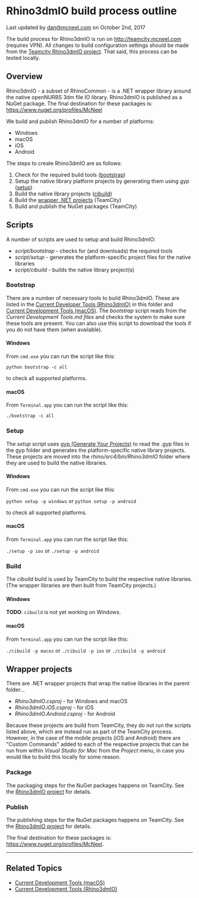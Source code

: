 # Rhino3dmIO build process outline

Last updated by dan@mcneel.com on October 2nd, 2017

The build process for Rhino3dmIO is run on http://teamcity.mcneel.com (requires VPN).  All changes to build configuration settings should be made from the [Teamcity Rhino3dmIO project](http://teamcity.mcneel.com/admin/editProject.html?projectId=RhinoWip_Rhino3dmIO).  That said, this process can be tested locally.

## Overview

Rhino3dmIO - a subset of RhinoCommon - is a .NET wrapper library around the native openNURBS 3dm file IO library.  Rhino3dmIO is published as a NuGet package.  The final destination for these packages is: https://www.nuget.org/profiles/McNeel

We build and publish Rhino3dmIO for a number of platforms:

- Windows
- macOS
- iOS
- Android

The steps to create Rhino3dmIO are as follows:

1. Check for the required build tools ([bootstrap](#bootstrap))
2. Setup the native library platform projects by generating them using gyp ([setup](#setup))
3. Build the native library projects ([cibuild](#build))
4. Build the [wrapper .NET projects](#wrapper-projects) (TeamCity)
5. Build and publish the NuGet packages (TeamCity)

## Scripts

A number of scripts are used to setup and build Rhino3dmIO:

- *script/bootstrap* - checks for (and downloads) the required tools
- *script/setup* - generates the platform-specific project files for the native libraries
- *script/cibuild* - builds the native library project(s)

### Bootstrap

There are a number of necessary tools to build Rhino3dmIO.  These are listed in the [Current Developer Tools (Rhino3dmIO)](Current%20Developer%20Tools.md) in this folder and [Current Development Tools (macOS)](../../../../../build/mac/Current%20Development%20Tools.md).  The _bootstrap_ script reads from the _Current Development Tools.md files_ and checks the system to make sure these tools are present.  You can also use this script to download the tools if you do not have them (when available).

#### Windows

From `cmd.exe` you can run the script like this:

`python bootstrap -c all`

to check all supported platforms.

#### macOS

From `Terminal.app` you can run the script like this:

`./bootstrap -c all`

### Setup

The _setup_ script uses [gyp (Generate Your Projects)](https://gyp.gsrc.io/) to read the .gyp files in the gyp folder and generates the platform-specific native library projects.  These projects are moved into the _rhino/src4/bin/Rhino3dmIO_ folder where they are used to build the native libraries.

#### Windows

From `cmd.exe` you can run the script like this:

`python setup -p windows` or `python setup -p android`

to check all supported platforms.

#### macOS

From `Terminal.app` you can run the script like this:

`./setup -p ios` or `./setup -p android`

### Build

The _cibuild_ build is used by TeamCity to build the respective native libraries.  (The wrapper libraries are then built from TeamCity projects.)

#### Windows

**TODO**: `cibuild` is not yet working on Windows.

#### macOS

From `Terminal.app` you can run the script like this:

`./cibuild -p macos` or `./cibuild -p ios` or `./cibuild -p android`


## Wrapper projects

There are .NET wrapper projects that wrap the native libraries in the parent folder...

- _Rhino3dmIO.csproj_ - for Windows and macOS
- _Rhino3dmIO.iOS.csproj_ - for iOS
- _Rhino3dmIO.Android.csproj_ - for Android

Because these projects are build from TeamCity, they do not run the scripts listed above, which are instead run as part of the TeamCity process.  However, in the case of the mobile projects (iOS and Android) there are "Custom Commands" added to each of the respective projects that can be run from within _Visual Studio for Mac_ from the _Project_ menu, in case you would like to build this locally for some reason.

### Package

The packaging steps for the NuGet packages happens on TeamCity.  See the [Rhino3dmIO project](http://teamcity.mcneel.com/admin/editProject.html?projectId=RhinoWip_Rhino3dmIO) for details.

### Publish

The publishing steps for the NuGet packages happens on TeamCity.  See the [Rhino3dmIO project](http://teamcity.mcneel.com/admin/editProject.html?projectId=RhinoWip_Rhino3dmIO) for details.

The final destination for these packages is: https://www.nuget.org/profiles/McNeel.

---

## Related Topics

- [Current Development Tools (macOS)](../../../../../build/mac/Current%20Development%20Tools.md)
- [Current Development Tools (Rhino3dmIO)](Current%20Development%20Tools.md)
